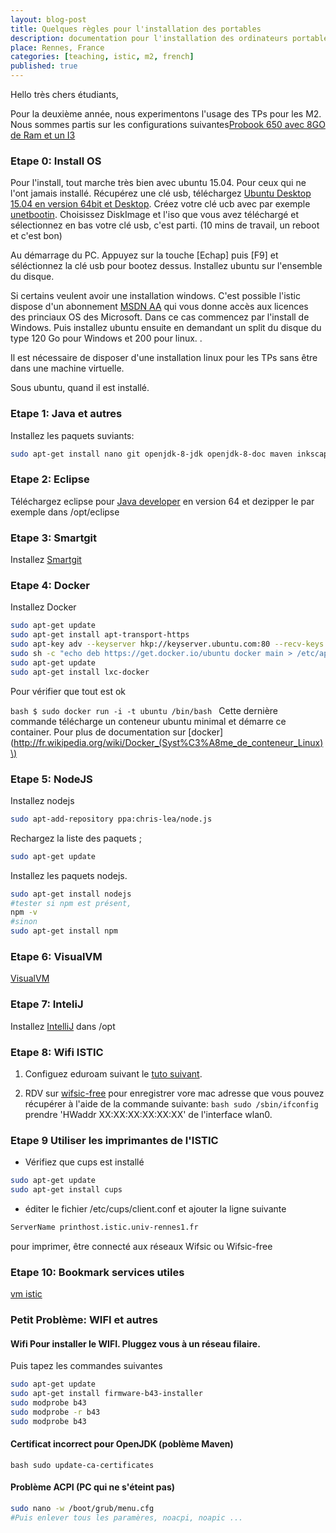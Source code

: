 ```yaml
---
layout: blog-post 
title: Quelques règles pour l'installation des portables
description: documentation pour l'installation des ordinateurs portables par les étudiants
place: Rennes, France
categories: [teaching, istic, m2, french]
published: true
---
```


Hello très chers étudiants,

Pour la deuxième année, nous experimentons l'usage des TPs pour les M2. Nous sommes partis sur les configurations suivantes[Probook 650 avec 8GO de Ram et un I3](http://www8.hp.com/fr/fr/products/laptops/product-detail.html?oid=5405400#!tab=specs)

### Etape 0: Install OS

Pour l'install, tout marche très bien avec ubuntu 15.04. Pour ceux qui ne l'ont jamais installé. Récupérez une clé usb, téléchargez [Ubuntu Desktop 15.04 en version 64bit et Desktop](http://www.ubuntu.com/download/desktop). Créez votre clé ucb avec par exemple [unetbootin](http://unetbootin.sourceforge.net/). Choisissez DiskImage et l'iso que vous avez téléchargé et sélectionnez en bas votre clé usb, c'est parti. (10 mins de travail, un reboot et c'est bon)

<!--more-->

Au démarrage du PC. Appuyez sur la touche [Echap] puis [F9] et séléctionnez la clé usb pour bootez dessus. Installez ubuntu sur l'ensemble du disque.

Si certains veulent avoir une installation windows. C'est possible l'istic dispose d'un abonnement [MSDN AA](https://www.google.fr/search?q=msdn+aa+istic&oq=msdn+aa+istic&aqs=chrome..69i57.6842j0j7&sourceid=chrome&es_sm=122&ie=UTF-8) qui vous donne accès aux licences des princiaux OS des Microsoft. Dans ce cas commencez par l'install de Windows. Puis installez ubuntu ensuite en demandant un split du disque du type 120 Go pour Windows et 200 pour linux. .

Il est nécessaire de disposer d'une installation linux pour les TPs sans être dans une machine virtuelle.

Sous ubuntu, quand il est installé.

### Etape 1: Java et autres

Installez les paquets suviants:

```bash
sudo apt-get install nano git openjdk-8-jdk openjdk-8-doc maven inkscape 
```

### Etape 2: Eclipse

Téléchargez eclipse pour [Java developer](http://ftp.halifax.rwth-aachen.de/eclipse//technology/epp/downloads/release/mars/R/eclipse-java-mars-R-linux-gtk-x86_64.tar.gz) en version 64 et dezipper le par exemple dans /opt/eclipse

### Etape 3: Smartgit

Installez [Smartgit](http://www.syntevo.com/smartgit/)

### Etape 4: Docker

Installez Docker

```bash
sudo apt-get update 
sudo apt-get install apt-transport-https 
sudo apt-key adv --keyserver hkp://keyserver.ubuntu.com:80 --recv-keys 36A1D7869245C8950F966E92D8576A8BA88D21E9 
sudo sh -c "echo deb https://get.docker.io/ubuntu docker main > /etc/apt/sources.list.d/docker.list" 
sudo apt-get update 
sudo apt-get install lxc-docker
```

Pour vérifier que tout est ok

```bash $ sudo docker run -i -t ubuntu /bin/bash ``` Cette dernière commande télécharge un conteneur ubuntu minimal et démarre ce container. Pour plus de documentation sur [docker](http://fr.wikipedia.org/wiki/Docker_(Syst%C3%A8me_de_conteneur_Linux)\)

### Etape 5: NodeJS

Installez nodejs

```bash
sudo apt-add-repository ppa:chris-lea/node.js 
``` 

Rechargez la liste des paquets ; 

```bash
sudo apt-get update 
``` 

Installez les paquets nodejs. 

```bash 
sudo apt-get install nodejs 
#tester si npm est présent, 
npm -v 
#sinon 
sudo apt-get install npm
```

### Etape 6: VisualVM

[VisualVM](http://visualvm.java.net/eclipse-launcher.html)

### Etape 7: InteliJ
Installez [IntelliJ](http://www.jetbrains.com/idea/) dans /opt

### Etape 8: Wifi ISTIC
1. Configuez eduroam suivant le [tuto suivant](http://www.eduroam.fr/conf_supplicants/).

1.	RDV sur [wifsic-free](http://wifsic-free.istic.univ-rennes1.fr/) pour enregistrer vore mac adresse que vous pouvez récupérer à l'aide de la commande suivante: ```bash sudo /sbin/ifconfig ``` prendre 'HWaddr XX:XX:XX:XX:XX:XX' de l'interface wlan0.

### Etape 9 Utiliser les imprimantes de l'ISTIC

* Vérifiez que cups est installé

```bash 
sudo apt-get update 
sudo apt-get install cups 
```

-	éditer le fichier /etc/cups/client.conf et ajouter la ligne suivante

```bash 
ServerName printhost.istic.univ-rennes1.fr 
```

pour imprimer, être connecté aux réseaux Wifsic ou Wifsic-free

### Etape 10: Bookmark services utiles
[vm istic](http://vm.istic.univ-rennes1.fr)

### Petit Problème: WIFI et autres

#### Wifi Pour installer le WIFI. Pluggez vous à un réseau filaire. 
Puis tapez les commandes suivantes 
```bash 
sudo apt-get update 
sudo apt-get install firmware-b43-installer 
sudo modprobe b43
sudo modprobe -r b43 
sudo modprobe b43 
```

#### Certificat incorrect pour OpenJDK (poblème Maven)

```bash sudo update-ca-certificates ```

#### Problème ACPI (PC qui ne s'éteint pas)

```bash 
sudo nano -w /boot/grub/menu.cfg 
#Puis enlever tous les paramères, noacpi, noapic ... 
```
